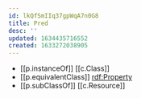 ```yaml
---
id: lkQfSmIIq37gpWqA7n0G8
title: Pred
desc: ''
updated: 1634435716552
created: 1633272038905
---
```



- [[p.instanceOf]] [[c.Class]] 
- [[p.equivalentClass]] [rdf:Property](http://www.w3.org/1999/02/22-rdf-syntax-ns#Property)
- [[p.subClassOf]] [[c.Resource]]
